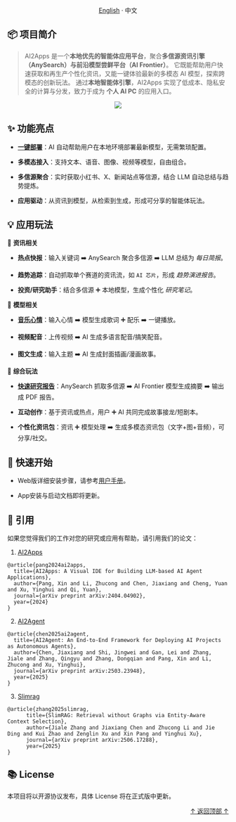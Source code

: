 <div align="center">

  <a name="readme-top"></a>

  [English](./README.md) · 中文

</div>

## 📦 项目简介

> AI2Apps 是一个**本地优先的智能体应用平台**，聚合**多信源资讯引擎（AnySearch）**与**前沿模型尝鲜平台（AI Frontier）**。
> 它既能帮助用户快速获取和再生产个性化资讯，又能一键体验最新的多模态 AI 模型，探索跨模态的创新玩法。
> 通过**本地智能体引擎**，AI2Apps 实现了低成本、隐私安全的计算与分发，致力于成为 **个人 AI PC** 的应用入口。

<div align="center">
   <img src="assets/aa-intro.png">
</div>

## ✨ 功能亮点

- **[一键部署](https://youtu.be/rSkvvDIjH4M)**：AI 自动帮助用户在本地环境部署最新模型，无需繁琐配置。

- **多模态接入**：支持文本、语音、图像、视频等模型，自由组合。

- **多信源聚合**：实时获取小红书、X、新闻站点等信源，结合 LLM 自动总结与趋势提炼。

- **应用驱动**：从资讯到模型，从检索到生成，形成可分享的智能体玩法。
  
## 💡 应用玩法

🔎 **资讯相关**

- **热点快报**：输入关键词 ➡️ AnySearch 聚合多信源 ➡️ LLM 总结为 *每日简报*。

- **趋势追踪**：自动抓取单个赛道的资讯流，如 `AI 芯片`，形成 *趋势演进报告*。

- **投资/研究助手**：结合多信源 ➕ 本地模型，生成个性化 *研究笔记*。

🎨 **模型相关**

- **[音乐心情](https://youtu.be/bYN78KXqvHo)**：输入心情 ➡️ 模型生成歌词 ➕ 配乐 ➡️ 一键播放。

- **视频配音**：上传视频 ➡️ AI 生成多语言配音/搞笑配音。

- **图文生成**：输入主题 ➡️ AI 生成封面插画/漫画故事。

🧩 **综合玩法**

- **[快速研究报告](https://youtube.com/shorts/65RfFDAZUas?feature=share)**：AnySearch 抓取多信源 ➡️ AI Frontier 模型生成摘要 ➡️ 输出成 PDF 报告。

- **互动创作**：基于资讯或热点，用户 ➕ AI 共同完成故事接龙/短剧本。

- **个性化资讯包**：资讯 ➕ 模型处理 ➡️ 生成多模态资讯包（文字+图+音频），可分享/社交。
  
## 🚀 快速开始

- Web版详细安装步骤，请参考[用户手册](https://github.com/continue-ai-company/AI2Apps-user-manual/blob/main/README-zh_CN.md)。

- App安装与启动文档即将更新。
  
## 📝 引用

如果您觉得我们的工作对您的研究或应用有帮助，请引用我们的论文： 

1. [AI2Apps](https://arxiv.org/abs/2404.04902?context=cs.SE)
```
@article{pang2024ai2apps,
  title={AI2Apps: A Visual IDE for Building LLM-based AI Agent Applications},
  author={Pang, Xin and Li, Zhucong and Chen, Jiaxiang and Cheng, Yuan and Xu, Yinghui and Qi, Yuan},
  journal={arXiv preprint arXiv:2404.04902},
  year={2024}
}
```

2. [AI2Agent](https://arxiv.org/abs/2503.23948)
```
@article{chen2025ai2agent,
  title={AI2Agent: An End-to-End Framework for Deploying AI Projects as Autonomous Agents},
  author={Chen, Jiaxiang and Shi, Jingwei and Gan, Lei and Zhang, Jiale and Zhang, Qingyu and Zhang, Dongqian and Pang, Xin and Li, Zhucong and Xu, Yinghui},
  journal={arXiv preprint arXiv:2503.23948},
  year={2025}
}
```

3. [Slimrag](https://arxiv.org/abs/2506.17288)
```
@article{zhang2025slimrag,
      title={SlimRAG: Retrieval without Graphs via Entity-Aware Context Selection}, 
      author={Jiale Zhang and Jiaxiang Chen and Zhucong Li and Jie Ding and Kui Zhao and Zenglin Xu and Xin Pang and Yinghui Xu},
      journal={arXiv preprint arXiv:2506.17288},
      year={2025}
}
```

## 📚︎ License

本项目将以开源协议发布，具体 License 将在正式版中更新。

<p align="right" >
  <a href="#readme-top">
    ↑ 返回顶部 ↑
  </a>
</p>


















